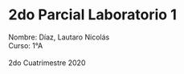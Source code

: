 # 2do Parcial Laboratorio 1
Nombre: Díaz, Lautaro Nicolás </br>
Curso: 1°A</br>
</br>
2do Cuatrimestre 2020
